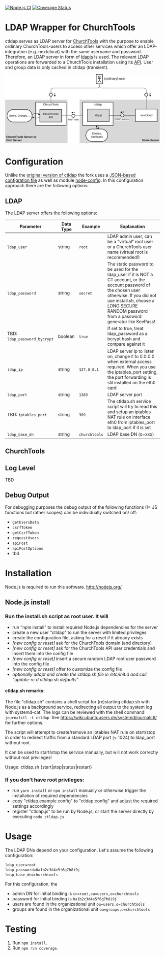[![Node.js CI](https://github.com/EfG-Haigerseelbach/ctldap/actions/workflows/node.js.yml/badge.svg)](https://github.com/EfG-Haigerseelbach/ctldap/actions/workflows/node.js.yml)
[![Coverage Status](https://coveralls.io/repos/github/EfG-Haigerseelbach/ctldap/badge.svg?branch=develop)](https://coveralls.io/github/EfG-Haigerseelbach/ctldap?branch=develop)

# LDAP Wrapper for ChurchTools

ctldap serves as LDAP server for [ChurchTools](https://church.tools) with the purpose to enable ordinary ChurchTools-users to access other services which offer an LDAP-integration (e.g. nextcloud) with the same username and password. Therefore, an LDAP server in form of [ldapjs](http://ldapjs.org/) is used. The relevant LDAP operations are forwarded to a ChurchTools installation using its [API](https://api.church.tools/). User and group data is only cached in ctldap (transient).

![](docs/_media/block_diagram.svg)

# Configuration
Unlike the [original version of ctldap](https://github.com/milux/ctldap) the fork uses a [JSON-based configration file](https://github.com/EfG-Haigerseelbach/ctldap/blob/develop/config/test.json) as well as module [node-config](https://github.com/lorenwest/node-config). In this configuration approach there are the following options:

## LDAP

The LDAP server offers the following options:

| Parameter                    | Data Type | Example       | Explanation                                                                                                                                                                                                                                     |
|------------------------------|-----------|---------------|-------------------------------------------------------------------------------------------------------------------------------------------------------------------------------------------------------------------------------------------------|
| `ldap_user`                  | string    | `root`        | LDAP admin user, can be a "virtual" root user or a ChurchTools user name (virtual root is recommended!)                                                                                                                                         |
| `ldap_password`              | string    | `secret`      | The static password to be used for the ldap_user if it is NOT a CT account, or the account password of the  chosen user otherwise. If you did not use install.sh, choose a LONG SECURE RANDOM password from a password generator like KeePass!  |
| TBD: `ldap_password_bycrypt` | boolean   | `true`        | If set to true, treat ldap_password as a bcrypt hash and compare against it                                                                                                                                                                     |
| `ldap_ip`                    | string    | `127.0.0.1`   | LDAP server ip to listen on, change it to 0.0.0.0 when external access required. When you use the iptables_port setting, the port forwarding is stil installed on the eth0 card                                                                 |
| `ldap_port`                  | string    | `1389`        | LDAP server port                                                                                                                                                                                                                                |
| TBD: `iptables_port`         | string    | `389`         | The ctldap.sh service script will try to read this and setup an iptables NAT rule on interface eth0 from iptables_port to ldap_port if it is set                                                                                                |
| `ldap_base_dn`               | string    | `churchtools` | LDAP base DN (o=xxx)                                                                                                                                                                                                                            |

## ChurchTools

## Log Level

TBD

## Debug Output

For debugging purposes the debug output of the following functions (!= JS functions but rather scopes) can be individually switched on/ off:

- `getUsersData`
- `csrfToken`
- `getCsrfToken`
- `requestUsers`
- `apiPost`
- `apiPostOptions`
- tbd

# Installation
Node.js is required to run this software.
http://nodejs.org/

## Node.js install

### Run the install.sh script as root user. It will
- run "npm install" to install required Node.js dependencies for the server
- create a new user "ctldap" to run the server with limited privileges
- create the configuration file, asking for a reset if it already exists
- *[new config or reset]* ask for the ChurchTools domain (and directory)
- *[new config or reset]* ask for the ChurchTools API user credentials and insert them into the config file
- *[new config or reset]* insert a secure random LDAP root user password into the config file
- *[new config or reset]* offer to customize the config file
- *optionally adapt and create the ctldap.sh file in /etc/init.d and call "update-rc.d ctldap.sh defaults"*

#### ctldap.sh remarks:
The file "ctldap.sh" contains a shell script for (re)starting ctldap.sh with Node.js as a background service, redirecting all output to the system log with systemd-cat. The logs can be reviewed with the shell command `journalctl -t ctldap`. See https://wiki.ubuntuusers.de/systemd/journalctl/ for further options.

The script will attempt to create/remove an iptables NAT rule on start/stop in order to redirect traffic from a standard LDAP port (< 1024) to ldap_port without root.

It can be used to start/stop the service manually, but will not work correctly without root privileges!

Usage: ctldap.sh {start|stop|status|restart}

### If you don't have root privileges:
- run `yarn install` or `npm install` manually or otherwise trigger the installation of required dependencies
- copy "ctldap.example.config" to "ctldap.config" and adjust the required settings accordingly
- register "ctldap.js" to be run by Node.js, or start the server directly by executing `node ctldap.js`

# Usage
The LDAP DNs depend on your configuration. Let's assume the following configuration:
```
ldap_user=root
ldap_password=0a1b2c3d4e5f6g7h8i9j
ldap_base_dn=churchtools
```
For this configuration, the
- admin DN for initial binding is `cn=root,ou=users,o=churchtools`
- password for initial binding is `0a1b2c3d4e5f6g7h8i9j`
- users are found in the organizational unit `ou=users,o=churchtools`
- groups are found in the organizational unit `ou=groups,o=churchtools`

# Testing

1. Run `npm install`.
2. Run `npm run coverage`.
